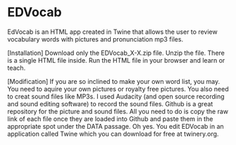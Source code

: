 # EDVocab
EdVocab is an HTML app created in Twine that allows the user to review vocabulary words with pictures and pronunciation mp3 files. 

[Installation]
Download only the EDVocab_X-X.zip file. Unzip the file. There is a single HTML file inside. Run the HTML file in your browser and learn or teach.

[Modification]
If you are so inclined to make your own word list, you may. You need to aquire your own pictures or royalty free pictures. You also need to creat sound files like MP3s.
I used Audacity (and open source recording and sound editing software) to record the sound files. Github is a great repository for the picture and sound files. All you need 
to do is copy the raw link of each file once they are loaded into Github and paste them in the appropriate spot under the DATA passage. Oh yes. You edit EDVocab in an application 
called Twine which you can download for free at twinery.org.
